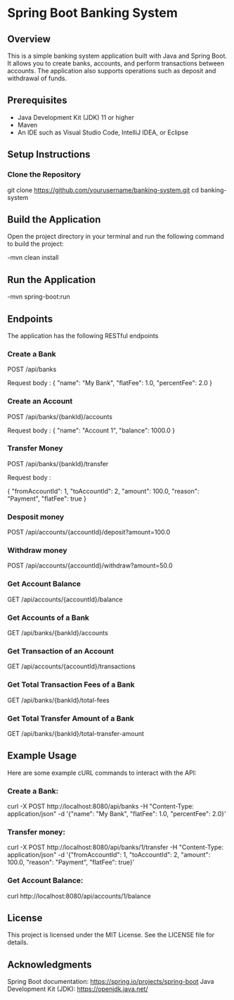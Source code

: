 # Spring Boot Banking System

## Overview

This is a simple banking system application built with Java and Spring Boot. It allows you to create banks, accounts, and perform transactions between accounts. The application also supports operations such as deposit and withdrawal of funds.

## Prerequisites

- Java Development Kit (JDK) 11 or higher
- Maven
- An IDE such as Visual Studio Code, IntelliJ IDEA, or Eclipse

## Setup Instructions

### Clone the Repository

git clone https://github.com/yourusername/banking-system.git
cd banking-system

## Build the Application

Open the project directory in your terminal and run the following command to build the project:

-mvn clean install

## Run the Application

-mvn spring-boot:run

## Endpoints

The application has the following RESTful endpoints

### Create a Bank

POST /api/banks

Request body :
{
"name": "My Bank",
"flatFee": 1.0,
"percentFee": 2.0
}

### Create an Account

POST /api/banks/{bankId}/accounts

Request body :
{
"name": "Account 1",
"balance": 1000.0
}

### Transfer Money

POST /api/banks/{bankId}/transfer

Request body :

{
"fromAccountId": 1,
"toAccountId": 2,
"amount": 100.0,
"reason": "Payment",
"flatFee": true
}

### Desposit money

POST /api/accounts/{accountId}/deposit?amount=100.0

### Withdraw money

POST /api/accounts/{accountId}/withdraw?amount=50.0

### Get Account Balance

GET /api/accounts/{accountId}/balance

### Get Accounts of a Bank

GET /api/banks/{bankId}/accounts

### Get Transaction of an Account

GET /api/accounts/{accountId}/transactions

### Get Total Transaction Fees of a Bank

GET /api/banks/{bankId}/total-fees

### Get Total Transfer Amount of a Bank

GET /api/banks/{bankId}/total-transfer-amount

## Example Usage

Here are some example cURL commands to interact with the API:

### Create a Bank:

curl -X POST http://localhost:8080/api/banks -H "Content-Type: application/json" -d '{"name": "My Bank", "flatFee": 1.0, "percentFee": 2.0}'

### Transfer money:

curl -X POST http://localhost:8080/api/banks/1/transfer -H "Content-Type: application/json" -d '{"fromAccountId": 1, "toAccountId": 2, "amount": 100.0, "reason": "Payment", "flatFee": true}'

### Get Account Balance:

curl http://localhost:8080/api/accounts/1/balance

## License

This project is licensed under the MIT License. See the LICENSE file for details.

## Acknowledgments

Spring Boot documentation: https://spring.io/projects/spring-boot
Java Development Kit (JDK): https://openjdk.java.net/
